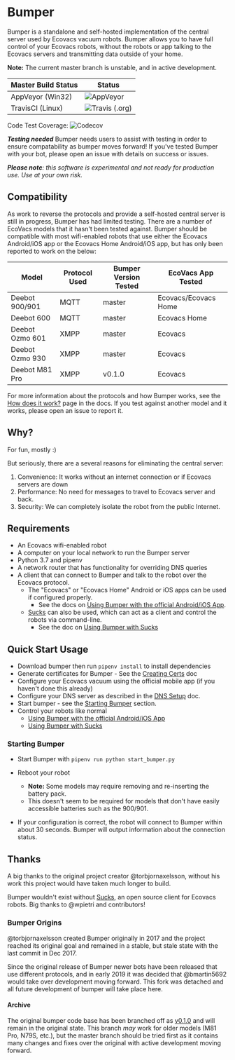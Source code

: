 # Bumper 

Bumper is a standalone and self-hosted implementation of the central server used by Ecovacs vacuum robots.  Bumper allows you to have full control of your Ecovacs robots, without the robots or app talking to the Ecovacs servers and transmitting data outside of your home.

**Note:** The current master branch is unstable, and in active development.

| Master Build Status | Status                                                                 |
| ------------------- | ---------------------------------------------------------------------- |
| AppVeyor (Win32)    | ![AppVeyor](https://img.shields.io/appveyor/ci/bmartin5692/bumper.svg) |
| TravisCI (Linux)    | ![Travis (.org)](https://img.shields.io/travis/bmartin5692/bumper.svg) |

Code Test Coverage: ![Codecov](https://img.shields.io/codecov/c/github/bmartin5692/bumper.svg)

***Testing needed***
Bumper needs users to assist with testing in order to ensure compatability as bumper moves forward!  If you've tested Bumper with your bot, please open an issue with details on success or issues.

***Please note**: this software is experimental and not ready for production use. Use at your own risk.* 

## Compatibility

As work to reverse the protocols and provide a self-hosted central server is still in progress, Bumper has had limited testing.  There are a number of EcoVacs models that it hasn't been tested against.  Bumper should be compatible with most wifi-enabled robots that use either the Ecovacs Android/iOS app or the Ecovacs Home Android/iOS app, but has only been reported to work on the below:

| Model           | Protocol Used | Bumper Version Tested | EcoVacs App Tested   |
| --------------- | ------------- | --------------------- | -------------------- |
| Deebot 900/901  | MQTT          | master                | Ecovacs/Ecovacs Home |
| Deebot 600      | MQTT          | master                | Ecovacs Home         |
| Deebot Ozmo 601 | XMPP          | master                | Ecovacs              |
| Deebot Ozmo 930 | XMPP          | master                | Ecovacs              |
| Deebot M81 Pro  | XMPP          | v0.1.0                | Ecovacs              |

For more information about the protocols and how Bumper works, see the [How does it work?](docs/How_It_Works.md) page in the docs. If you test against another model and it works, please open an issue to report it.

## Why?

For fun, mostly :)

But seriously, there are a several reasons for eliminating the central server:

1. Convenience: It works without an internet connection or if Ecovacs servers are down
2. Performance: No need for messages to travel to Ecovacs server and back.
3. Security: We can completely isolate the robot from the public Internet.

## Requirements

- An Ecovacs wifi-enabled robot
- A computer on your local network to run the Bumper server
- Python 3.7 and pipenv
- A network router that has functionality for overriding DNS queries
- A client that can connect to Bumper and talk to the robot over the Ecovacs protocol.
  - The "Ecovacs" or "Ecovacs Home" Android or iOS apps can be used if configured properly. 
    - See the docs on [Using Bumper with the official Android/iOS App](docs/Use_With_App.md).
  - [Sucks](https://github.com/wpietri/sucks) can also be used, which can act as a client and control the robots via command-line.
    - See the doc on [Using Bumper with Sucks](docs/Use_With_Sucks.md)

## Quick Start Usage

 - Download bumper then run `pipenv install` to install dependencies
 - Generate certificates for Bumper - See the [Creating Certs](docs/Create_Certs.md) doc
 - Configure your Ecovacs vacuum using the official mobile app (if you haven't done this already)
 - Configure your DNS server as described in the [DNS Setup](docs/DNS_Setup.md) doc. 
 - Start bumper - see the [Starting Bumper](#starting-bumper) section.
 - Control your robots like normal
   - [Using Bumper with the official Android/iOS App](docs/Use_With_App.md)
   - [Using Bumper with Sucks](docs/Use_With_Sucks.md)

### Starting Bumper

- Start Bumper with `pipenv run python start_bumper.py`

- Reboot your robot
	- **Note:** Some models may require removing and re-inserting the battery pack.
	- This doesn't seem to be required for models that don't have easily accessible batteries such as the 900/901.
- If your configuration is correct, the robot will connect to Bumper within about 30 seconds. Bumper will output information about the connection status. 

## Thanks

A big thanks to the original project creator @torbjornaxelsson, without his work this project would have taken much longer to build. 

Bumper wouldn't exist without [Sucks](https://github.com/wpietri/sucks), an open source client for Ecovacs robots. Big thanks to @wpietri and contributors!

### Bumper Origins

@torbjornaxelsson created Bumper originally in 2017 and the project reached its original goal and remained in a stable, but stale state with the last commit in Dec 2017.  

Since the original release of Bumper newer bots have been released that use different protocols, and in early 2019 it was decided that @bmartin5692 would take over development moving forward.  This fork was detached and all future development of bumper will take place here.  

#### Archive

The original bumper code base has been branched off as [v0.1.0](https://github.com/bmartin5692/bumper/tree/v0.1.0) and will remain in the original state.  This branch *may* work for older models (M81 Pro, N79S, etc.), but the master branch should be tried first as it contains many changes and fixes over the original with active development moving forward.
